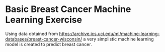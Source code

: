 # Basic Breast Cancer Machine Learning Exercise
Using data obtained from https://archive.ics.uci.edu/ml/machine-learning-databases/breast-cancer-wisconsin/ a very simplistic machine learning model is created to predict breast cancer.

